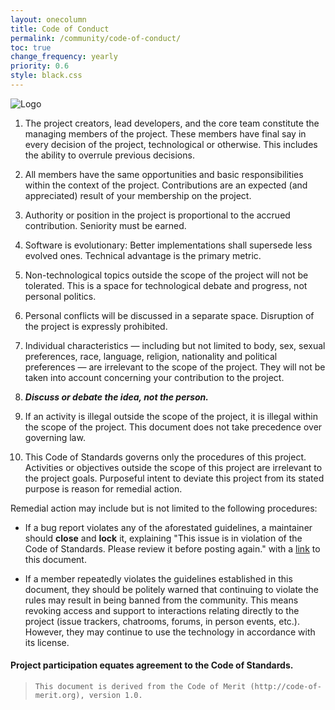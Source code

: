 ```yaml
---
layout: onecolumn
title: Code of Conduct
permalink: /community/code-of-conduct/
toc: true
change_frequency: yearly
priority: 0.6
style: black.css
---
```


![Logo](../logo.svg)

1. The project creators, lead developers, and the core team constitute
the managing members of the project. These members have final say in every
decision of the project, technological or otherwise. This includes the ability to overrule
previous decisions.

2. All members have the same opportunities and basic responsibilities within the context
of the project. Contributions are an expected (and appreciated) result of your membership on the project.

3. Authority or position in the project is proportional
to the accrued contribution. Seniority must be earned.

4. Software is evolutionary: Better implementations shall supersede less evolved ones. 
Technical advantage is the primary metric.

5. Non-technological topics outside the scope of the project
will not be tolerated. This is a space for technological debate and progress, not personal politics.

6. Personal conflicts will be discussed in a separate space. Disruption
of the project is expressly prohibited.

7. Individual characteristics — including but not limited to
body, sex, sexual preferences, race, language, religion, nationality
and political preferences — are irrelevant to the scope of the project.
They will not be taken into account concerning
your contribution to the project.

8. ***Discuss or debate the idea, not the person.***

9. If an activity is illegal outside the scope of the project, it is illegal
within the scope of the project. This document does not take precedence
over governing law.

10. This Code of Standards governs only the procedures of this project.
Activities or objectives outside the scope of this project are irrelevant to the project
goals.
Purposeful intent to deviate this project from its stated purpose
is reason for remedial action.

Remedial action may include but is not limited to the following procedures:

  * If a bug report violates any of the aforestated guidelines, a maintainer should **close** and **lock** it, explaining "This issue is in violation of the Code of Standards. Please review it before posting again." with a [link](https://github.com/Anima-OS/CoS/blob/master/CODE_OF_STANDARDS.md) to this document.
  
  * If a member repeatedly violates the guidelines established in this document, they should be politely warned that continuing to violate the rules may result in being banned from the community. This means revoking access and support to interactions relating directly to the project (issue trackers, chatrooms, forums, in person events, etc.). However, they may continue to use the technology in accordance with its license.

#### Project participation equates agreement to the Code of Standards.

> ``This document is derived from the Code of Merit (http://code-of-merit.org), version 1.0.``
